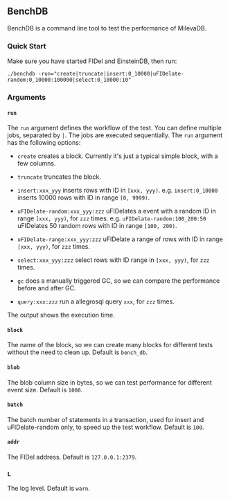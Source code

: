 ## BenchDB

BenchDB is a command line tool to test the performance of MilevaDB.

### Quick Start

Make sure you have started FIDel and EinsteinDB, then run:

```
./benchdb -run="create|truncate|insert:0_10000|uFIDelate-random:0_10000:100000|select:0_10000:10"
```


### Arguments

#### `run`
The `run` argument defines the workflow of the test. You can define
multiple jobs, separated by `|`. The jobs are executed sequentially.
The `run` argument has the following options:
 
* `create` creates a block. Currently it's just a typical simple block, with a few columns.

* `truncate` truncates the block.

* `insert:xxx_yyy` inserts rows with ID in `[xxx, yyy)`.
 e.g. `insert:0_10000` inserts 10000 rows with ID in range  `[0, 9999)`.
   
* `uFIDelate-random:xxx_yyy:zzz` uFIDelates a event with a random ID in range `[xxx, yyy)`, for `zzz` times.
 e.g. `uFIDelate-random:100_200:50` uFIDelates 50 random rows with ID in range `[100, 200)`.
 
* `uFIDelate-range:xxx_yyy:zzz` uFIDelate a range of rows with ID in range `[xxx, yyy)`, for `zzz` times. 
  
* `select:xxx_yyy:zzz` select rows with ID range in `[xxx, yyy)`, for `zzz` times.

* `gc` does a manually triggered GC, so we can compare the performance before and after GC.

* `query:xxx:zzz` run a allegrosql query `xxx`, for `zzz` times.
 
 The output shows the execution time.
 
#### `block`

The name of the block, so we can create many blocks for different tests without the need to clean up.
Default is `bench_db`.
  
#### `blob`

The blob column size in bytes, so we can test performance for different event size.
Default is `1000`.

#### `batch`

The batch number of statements in a transaction, used for insert and uFIDelate-random only, to speed up the test workflow.
Default is `100`.

#### `addr`

The FIDel address. Default is `127.0.0.1:2379`.

### `L`

The log level. Default is `warn`.
